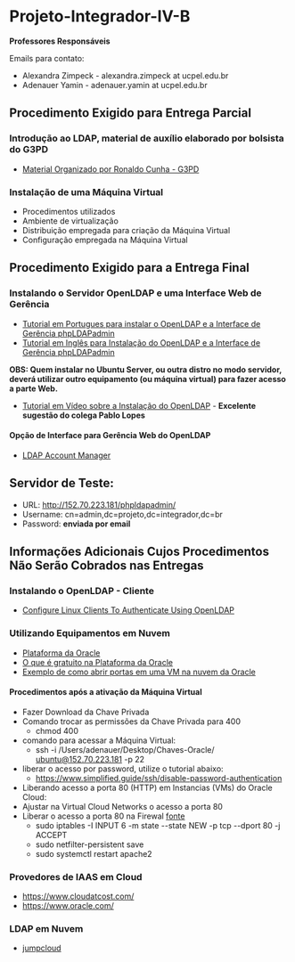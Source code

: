# Projeto-Integrador-IV-B

**Professores Responsáveis**

Emails para contato:
* Alexandra Zimpeck - alexandra.zimpeck at ucpel.edu.br 
* Adenauer Yamin - adenauer.yamin at ucpel.edu.br

## Procedimento Exigido para Entrega Parcial

### Introdução ao LDAP, material de auxílio elaborado por bolsista do G3PD
* [Material Organizado por Ronaldo Cunha - G3PD](http://olaria.ucpel.edu.br/rcunha/)

### Instalação de uma Máquina Virtual
* Procedimentos utilizados
* Ambiente de virtualização
* Distribuição empregada para criação da Máquina Virtual
* Configuração empregada na Máquina Virtual

## Procedimento Exigido para a Entrega Final

### Instalando o Servidor OpenLDAP e uma Interface Web de Gerência
* [Tutorial em Portugues para instalar o OpenLDAP e a Interface de Gerência phpLDAPadmin](https://www.zentica-global.com/pt/zentica-blog/ver/como-instalar-openldap-e-phpldapadmin-no-ubuntu-server-20.04-60737ebe0b7a3)
* [Tutorial em Inglês para Instalação do OpenLDAP e a Interface de Gerência phpLDAPadmin](https://idroot.us/install-openldap-ubuntu-20-04/)

**OBS: Quem instalar no Ubuntu Server, ou outra distro no modo servidor, deverá utilizar outro equipamento (ou máquina virtual) para fazer acesso a parte Web.**

* [Tutorial em Vídeo sobre a Instalação do OpenLDAP](https://www.youtube.com/watch?v=JaZuLHDQkSU) - **Excelente sugestão do colega Pablo Lopes**

#### Opção de Interface para Gerência Web do OpenLDAP
* [LDAP Account Manager](https://computingforgeeks.com/install-and-configure-ldap-account-manager-on-ubuntu/)

## Servidor de Teste:
* URL: http://152.70.223.181/phpldapadmin/
* Username: cn=admin,dc=projeto,dc=integrador,dc=br
* Password: **enviada por email**


## Informações Adicionais Cujos Procedimentos Não Serão Cobrados nas Entregas

### Instalando o OpenLDAP - Cliente
* [Configure Linux Clients To Authenticate Using OpenLDAP](https://www.unixmen.com/configure-linux-clients-to-authenticate-using-openldap/)

### Utilizando Equipamentos em Nuvem
* [Plataforma da Oracle](https://www.oracle.com/br/index.html)
* [O que é gratuito na Plataforma da Oracle](https://www.oracle.com/br/cloud/free/#always-free)
* [Exemplo de como abrir portas em uma VM na nuvem da Oracle](https://docs.oracle.com/en/learn/lab_compute_instance/index.html#introduction)
#### Procedimentos após a ativação da Máquina Virtual
* Fazer Download da Chave Privada
* Comando trocar as permissões da Chave Privada para 400 
  * chmod 400 <chave privada>
* comando para acessar a Máquina Virtual:
  * ssh -i /Users/adenauer/Desktop/Chaves-Oracle/<chave privada> ubuntu@152.70.223.181 -p 22
* liberar o acesso por password, utilize o tutorial abaixo:
  * https://www.simplified.guide/ssh/disable-password-authentication
* Liberando acesso a porta 80 (HTTP) em Instancias (VMs) do Oracle Cloud:
 * Ajustar na Virtual Cloud Networks o acesso a porta 80
 * Liberar o acesso a porta 80 na Firewal [fonte](https://stackoverflow.com/questions/54794217/opening-port-80-on-oracle-cloud-infrastructure-compute-node)
   * sudo iptables -I INPUT 6 -m state --state NEW -p tcp --dport 80 -j ACCEPT
   * sudo netfilter-persistent save
   * sudo systemctl restart apache2
 
### Provedores de IAAS em Cloud
* https://www.cloudatcost.com/
* https://www.oracle.com/
 
### LDAP em Nuvem
* [jumpcloud](https://jumpcloud.com/)

